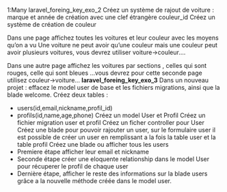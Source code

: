 1:Many
laravel_foreing_key_exo_2
Créez un système de rajout de voiture : marque et année de création avec une clef étrangère couleur_id
Créez un système de création de couleur 

Dans une page affichez toutes les voitures et leur couleur avec les moyens qu’on a vu 
Une voiture ne peut avoir qu’une couleur mais une couleur peut avoir plusieurs voitures, vous devrez utiliser voiture->couleur....

Dans une autre page affichez les voitures par sections , celles qui sont rouges, celle qui sont bleues ...vous devrez pour cette seconde page utilisez couleur->voiture...
**laravel_foreing_key_exo_3**
Dans un nouveau projet : effacez le model user de base et les fichiers migrations, ainsi que la blade welcome.
Créez deux tables : 
- users(id,email,nickname,profil_id)
- profils(id,name,age,phone)
Créez un model User et Profil
Créez un fichier migration user et profil
Créez un ficher controller pour User
Créez une blade pour pouvoir rajouter un user, sur le formulaire user il est possible de créer un user en remplissant a la fois la table user et la table profil
Créez une blade ou afficher tous les users 
- Premiere étape afficher leur email et nickname 
- Seconde étape créer une eloquente relationship dans le model User pour récuperer le profil de chaque user
- Dernière étape, afficher le reste des informations  sur la blade users grâce a la nouvelle méthode créée dans le model user.
